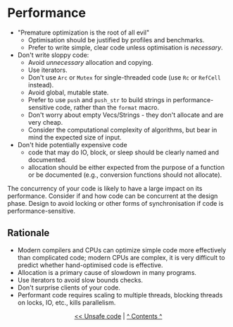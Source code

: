# Performance

* "Premature optimization is the root of all evil"
  - Optimisation should be justified by profiles and benchmarks.
  - Prefer to write simple, clear code unless optimisation is *necessary*.
* Don't write sloppy code:
  - Avoid *unnecessary* allocation and copying.
  - Use iterators.
  - Don't use `Arc` or `Mutex` for single-threaded code (use `Rc` or `RefCell` instead).
  - Avoid global, mutable state.
  - Prefer to use `push` and `push_str` to build strings in performance-sensitive code, rather than the `format` macro.
  - Don't worry about empty Vecs/Strings - they don't allocate and are very cheap.
  - Consider the computational complexity of algorithms, but bear in mind the expected size of input.
* Don't hide potentially expensive code
  - code that may do IO, block, or sleep should be clearly named and documented.
  - allocation should be either expected from the purpose of a function or be documented (e.g., conversion functions should not allocate).

The concurrency of your code is likely to have a large impact on its performance.
Consider if and how code can be concurrent at the design phase.
Design to avoid locking or other forms of synchronisation if code is performance-sensitive.


## Rationale

* Modern compilers and CPUs can optimize simple code more effectively than complicated code; modern CPUs are complex, it is very difficult to predict whether hand-optimised code is effective.
* Allocation is a primary cause of slowdown in many programs.
* Use iterators to avoid slow bounds checks.
* Don't surprise clients of your code.
* Performant code requires scaling to multiple threads, blocking threads on locks, IO, etc., kills parallelism.

<p align="center">
<a href="unsafe.html">&lt;&lt; Unsafe code</a> | <a href="README.html">^ Contents ^</a>
</p>
